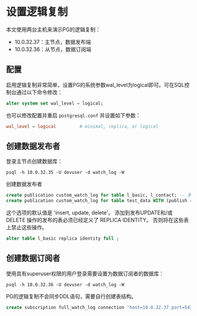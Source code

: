 # 设置逻辑复制

本文使用两台主机来演示PG的逻辑复制：

- 10.0.32.37：主节点，数据发布端
- 10.0.32.36：从节点，数据订阅端

## 配置

启用逻辑复制非常简单，设置PG的系统参数wal_level为logical即可。可在SQL控制台通过以下命令修改：
```sql
alter system set wal_level = logical;
```
也可以修改配置并重启
`postgresql.conf` 并设置如下参数：
```conf
wal_level = logical			# minimal, replica, or logical
```

## 创建数据发布者

登录主节点创建数据库：
```shell
psql -h 10.0.32.35 -U devuser -d watch_log -W
```
创建数据发布者
```sql
create publication custom_watch_log for table l_basic, l_contact; -- 多张表使用英文逗号分隔列出
create publication custom_watch_log for table test_data WITH (publish = 'update','insert');
```
这个选项的默认值是 'insert, update, delete'。
添加到发布UPDATE和/或DELETE 操作的发布的表必须已经定义了 REPLICA IDENTITY。 否则将在这些表上禁止这些操作。
```sql
alter table l_basic replica identity full ;
```

## 创建数据订阅者
使用具有superuser权限的用户登录需要设置为数据订阅者的数据库：
```shell
psql -h 10.0.32.36 -U devuser -d watch_log -W
```
PG的逻辑复制不会同步DDL语句，需要自行创建表结构。
```sql
create subscription full_watch_log connection 'host=10.0.32.37 port=5432 dbname=watch_log user=devuser password=dbuser.password' publication full_watch_log;
```

